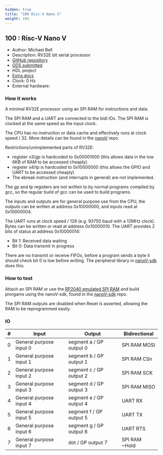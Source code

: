 ```yaml
---
hidden: true
title: "100 Risc-V Nano V"
weight: 104
---
```


## 100 : Risc-V Nano V

* Author: Michael Bell
* Description: RV32E bit serial processor
* [GitHub repository](https://github.com/MichaelBell/tt04-nanoV)
* [GDS submitted](https://github.com/MichaelBell/tt04-nanoV/actions/runs/6064937546)
* HDL project
* [Extra docs]()
* Clock: 0 Hz
* External hardware: 



### How it works

A minimal RV32E processor using an SPI RAM for instructions and data.

The SPI RAM and a UART are connected to the bidi IOs.  The SPI RAM is clocked at the same speed as the input clock.

The CPU has no instruction or data cache and effectively runs at clock speed / 32.  More details can be found in the [nanoV](https://github.com/MichaelBell/nanoV) repo.

Restrictions/unimplemented parts of RV32E:

- register x3/gp is hardcoded to 0x00001000 (this allows data in the low 6KB of RAM to be accessed cheaply).
- register x4/tp is hardcoded to 0x10000000 (this allows the GPIO and UART to be accessed cheaply)
- The ebreak instruction (and interrupts in general) are not implemented.

The gp and tp registers are not written to by normal programs compiled by gcc, so the regular build of gcc can be used to build programs.

The inputs and outputs are for general purpose use from the CPU, the outputs can be written at address 0x10000000, and inputs read at 0x10000004.

The UART runs at clock speed / 128 (e.g. 93750 baud with a 12MHz clock).  Bytes can be written or read at address 0x10000010.
The UART provides 2 bits of status at address 0x10000014:

- Bit 1: Received data waiting
- Bit 0: Data transmit in progress

There are no transmit or receive FIFOs, before a program sends a byte it should check bit 0 is low before writing.  The peripheral library in [nanoV-sdk](https://github.com/MichaelBell/nanoV-sdk) does this.


### How to test

Attach an SPI RAM or use the [RP2040 emulated SPI RAM](https://github.com/MichaelBell/spi-ram-emu) and build prorgams using the nanoV-sdk, found in the [nanoV-sdk](https://github.com/MichaelBell/nanoV-sdk) repo.

The SPI RAM outputs are disabled when Reset is asserted, allowing the RAM to be reprogrammed easily.


### IO

| # | Input        | Output       | Bidirectional      |
|---|--------------|--------------| -------------------|
| 0 | General purpose input 0  | segment a / GP output 0 | SPI RAM MOSI |
| 1 | General purpose input 1  | segment b / GP output 1 | SPI RAM CSn |
| 2 | General purpose input 2  | segment c / GP output 2 | SPI RAM SCK |
| 3 | General purpose input 3  | segment d / GP output 3 | SPI RAM MISO |
| 4 | General purpose input 4  | segment e / GP output 4 | UART RX |
| 5 | General purpose input 5  | segment f / GP output 5 | UART TX |
| 6 | General purpose input 6  | segment g / GP output 6 | UART RTS |
| 7 | General purpose input 7  | dot / GP output 7 | SPI RAM ~Hold |
